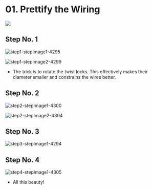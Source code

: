 # 01. Prettify the Wiring

![](https://d17kynu4zpq5hy.cloudfront.net/igi/imade3d/kSqkcBVHPFfl5kEZ.medium)

## Step No. 1

![step1-stepImage1-4295](https://d17kynu4zpq5hy.cloudfront.net/igi/imade3d/AOeMAr3uVgZ4cQSH.medium)

![step1-stepImage2-4299](https://d17kynu4zpq5hy.cloudfront.net/igi/imade3d/3VnEmEwlcfQuSmmM.medium)

- The trick is to rotate the twist locks. This effectively makes their diameter smaller and constrains the wires better.

## Step No. 2

![step2-stepImage1-4300](https://d17kynu4zpq5hy.cloudfront.net/igi/imade3d/fu6YAnE6u1RStRNx.medium)

![step2-stepImage2-4304](https://d17kynu4zpq5hy.cloudfront.net/igi/imade3d/MnGoaKkaGQ2QgpLH.medium)


## Step No. 3

![step3-stepImage1-4294](https://d17kynu4zpq5hy.cloudfront.net/igi/imade3d/sMPQKQhTpbVQyjKs.medium)


## Step No. 4

![step4-stepImage1-4305](https://d17kynu4zpq5hy.cloudfront.net/igi/imade3d/XlPXZWERfhZvgQQj.medium)

- All this beauty!
